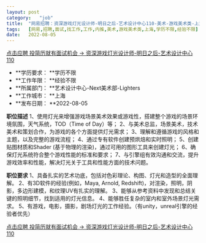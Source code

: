 ```yaml
---
layout:	post
category:	"job"
title:	"网易招聘：资深游戏灯光设计师-明日之后-艺术设计中心110-美术-游戏美术类-上海学历不限经验不限"
tags:	[网易,招聘,面试,找工作,工作,内推,美术,游戏美术类,上海,学历不限,经验不限]
date:	2022-08-05
---
```


[点击应聘 投简历就有面试机会 -> 资深游戏灯光设计师-明日之后-艺术设计中心110](http://mobile.bole.netease.com/bole/boleDetail?id=40606&employeeId=346f03c3cda5f04c&key=all)



- **学历要求： **学历不限
- **工作年限： **经验不限
- **所属部门： **艺术设计中心-Next美术部-Lighters
- **工作城市： **上海
- **发布日期： **2022-08-05



**职位描述**
1、使用灯光来增强游戏场景美术效果或游戏性，搭建整个游戏的场景环境氛围，天气系统，TOD（Time of Day）等；
2、与美术总监，场景美术，技术美术和策划合作，为游戏的各个方面提供灯光需求；
3、理解和遵循游戏的风格和主题，以及完整的游戏流程；
4、通过专有软件创建预烘焙和实时照明；
5、创建贴图材质和Shader (基于物理的渲染)，通过可用的图形工具来创建灯光；
6、确保灯光系统符合整个游戏性能的标准和要求；
7、与引擎组有效沟通和交流，提升游戏效率和性能，解决灯光关于工具和性能方面的技术问题。



**职位要求**
1、具备扎实的艺术功底，包括对色彩理论、构图、灯光和造型的全面理解。
2、有3D软件的经验(例如，Maya, Arnold, Redshift)，对渲染，照明，阴影，多边形建模，和纹理UV有扎实的理解。
3、能够从参考资料中发现和总结关键的照明细节，找到适用的灯光信息。
4、能够胜任复杂的室内和室外场景灯光需求。
5、有游戏，电影，摄影，剧场灯光的工作经验。（有unity，unreal引擎的经验者优先）



[点击应聘 投简历就有面试机会 -> 资深游戏灯光设计师-明日之后-艺术设计中心110](http://mobile.bole.netease.com/bole/boleDetail?id=40606&employeeId=346f03c3cda5f04c&key=all)